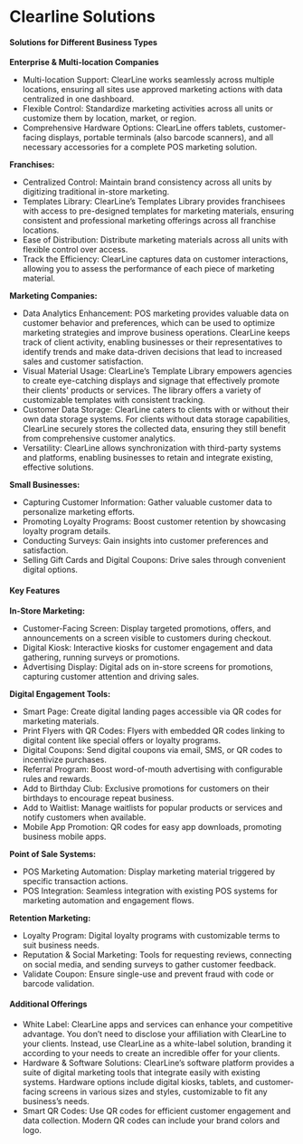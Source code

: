 # Clearline Solutions


#### Solutions for Different Business Types

**Enterprise & Multi-location Companies**
  * Multi-location Support: ClearLine works seamlessly across multiple locations, ensuring all sites use approved marketing actions with data centralized in one dashboard.
  * Flexible Control: Standardize marketing activities across all units or customize them by location, market, or region.
  * Comprehensive Hardware Options: ClearLine offers tablets, customer-facing displays, portable terminals (also barcode scanners), and all necessary accessories for a complete POS marketing solution.  
    
  
**Franchises:**
  * Centralized Control: Maintain brand consistency across all units by digitizing traditional in-store marketing.
  * Templates Library: ClearLine’s Templates Library provides franchisees with access to pre-designed templates for marketing materials, ensuring consistent and professional marketing offerings across all franchise locations.
  * Ease of Distribution: Distribute marketing materials across all units with flexible control over access.
  * Track the Efficiency: ClearLine captures data on customer interactions, allowing you to assess the performance of each piece of marketing material.  
  
**Marketing Companies:**
  * Data Analytics Enhancement: POS marketing provides valuable data on customer behavior and preferences, which can be used to optimize marketing strategies and improve business operations. ClearLine keeps track of client activity, enabling businesses or their representatives to identify trends and make data-driven decisions that lead to increased sales and customer satisfaction.
  * Visual Material Usage: ClearLine’s Template Library empowers agencies to create eye-catching displays and signage that effectively promote their clients' products or services. The library offers a variety of customizable templates with consistent tracking.
  * Customer Data Storage: ClearLine caters to clients with or without their own data storage systems. For clients without data storage capabilities, ClearLine securely stores the collected data, ensuring they still benefit from comprehensive customer analytics.
  * Versatility: ClearLine allows synchronization with third-party systems and platforms, enabling businesses to retain and integrate existing, effective solutions.  
  
**Small Businesses:**  
  * Capturing Customer Information: Gather valuable customer data to personalize marketing efforts.
  * Promoting Loyalty Programs: Boost customer retention by showcasing loyalty program details.
  * Conducting Surveys: Gain insights into customer preferences and satisfaction.
  * Selling Gift Cards and Digital Coupons: Drive sales through convenient digital options.  
  
#### Key Features
**In-Store Marketing:**
* Customer-Facing Screen: Display targeted promotions, offers, and announcements on a screen visible to customers during checkout.
* Digital Kiosk: Interactive kiosks for customer engagement and data gathering, running surveys or promotions.
* Advertising Display: Digital ads on in-store screens for promotions, capturing customer attention and driving sales.  

**Digital Engagement Tools:**
* Smart Page: Create digital landing pages accessible via QR codes for marketing materials.
* Print Flyers with QR Codes: Flyers with embedded QR codes linking to digital content like special offers or loyalty programs.
* Digital Coupons: Send digital coupons via email, SMS, or QR codes to incentivize purchases.
* Referral Program: Boost word-of-mouth advertising with configurable rules and rewards.
* Add to Birthday Club: Exclusive promotions for customers on their birthdays to encourage repeat business.
* Add to Waitlist: Manage waitlists for popular products or services and notify customers when available.
* Mobile App Promotion: QR codes for easy app downloads, promoting business mobile apps.  

**Point of Sale Systems:**  

* POS Marketing Automation: Display marketing material triggered by specific transaction actions.
* POS Integration: Seamless integration with existing POS systems for marketing automation and engagement flows.  

**Retention Marketing:**
* Loyalty Program: Digital loyalty programs with customizable terms to suit business needs.
* Reputation & Social Marketing: Tools for requesting reviews, connecting on social media, and sending surveys to gather customer feedback.
* Validate Coupon: Ensure single-use and prevent fraud with code or barcode validation.  

#### Additional Offerings
* White Label: ClearLine apps and services can enhance your competitive advantage. You don’t need to disclose your affiliation with ClearLine to your clients. Instead, use ClearLine as a white-label solution, branding it according to your needs to create an incredible offer for your clients.
* Hardware & Software Solutions: ClearLine’s software platform provides a suite of digital marketing tools that integrate easily with existing systems. Hardware options include digital kiosks, tablets, and customer-facing screens in various sizes and styles, customizable to fit any business’s needs.
* Smart QR Codes: Use QR codes for efficient customer engagement and data collection. Modern QR codes can include your brand colors and logo.
